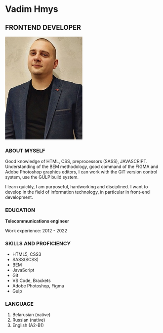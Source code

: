 # Vadim Hmys
## FRONTEND DEVELOPER
![my-photo](images/my_photo.jpg)

### ABOUT MYSELF

Good knowledge of HTML, CSS, preprocessors (SASS), JAVASCRIPT. Understanding of the BEM methodology, good command of the FIGMA and Adobe Photoshop graphics editors, I can work with the GIT version control system, use the GULP build system.


I learn quickly, I am purposeful, hardworking and disciplined. I want to develop in the field of information technology, in particular in front-end development.

### EDUCATION

**Telecommunications engineer**

Work experience: 2012 - 2022

### SKILLS AND PROFICIENCY

* HTML5, CSS3
* SASS(SCSS)
* BEM
* JavaScript
* Git
* VS Code, Brackets
* Adobe Photoshop, Figma
* Gulp

### LANGUAGE

1. Belarusian (native)
2. Russian (native)
3. English (A2-B1)